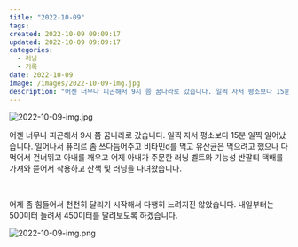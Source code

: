 ```yaml
---
title: "2022-10-09"
tags:
created: 2022-10-09 09:09:17
updated: 2022-10-09 09:09:17
categories:
  - 러닝
  - 기록
date: 2022-10-09
image: /images/2022-10-09-img.jpg
description: "어젠 너무나 피곤해서 9시 쯤 꿈나라로 갔습니다. 일찍 자서 평소보다 15분 일찍 일어났습니다. 일어나서 퓨리르 좀 쓰다듬어주고 비타민d를 먹고 유산균은 먹으려고 했으나 다 먹어서 건너뛰고 아내를 깨우고 어제 아내가 주문한 러닝 벨트와 기능성 반팔티 택배를 가져와 뜯어서 착용하고 산책 "
---
```


![2022-10-09-img.jpg](/images/2022-10-09-img.jpg)
 
 

어젠 너무나 피곤해서 9시 쯤 꿈나라로 갔습니다. 일찍 자서 평소보다 15분 일찍 일어났습니다. 일어나서 퓨리르 좀 쓰다듬어주고 비타민d를 먹고 유산균은 먹으려고 했으나 다 먹어서 건너뛰고 아내를 깨우고 어제 아내가 주문한 러닝 벨트와 기능성 반팔티 택배를 가져와 뜯어서 착용하고 산책 및 러닝을 다녀왔습니다.

 

어제 좀 힘들어서 천천히 달리기 시작해서 다행히 느려지진 않았습니다. 내일부터는 500미터 늘려서 450미터를 달려보도록 하겠습니다.

 
 ![2022-10-09-img.png](/images/2022-10-09-img.png)
